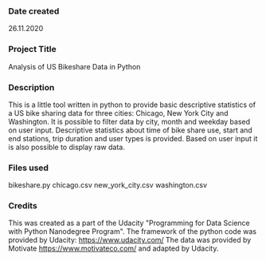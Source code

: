 ### Date created
26.11.2020

### Project Title
Analysis of US Bikeshare Data in Python

### Description
This is a little tool written in python to provide basic descriptive statistics of a US bike sharing data for three cities: Chicago, New York City and Washington. It is possible to filter data by city, month and weekday based on user input. Descriptive statistics about time of bike share use, start and end stations, trip duration and user types is provided. Based on user input it is also possible to display raw data.

### Files used
bikeshare.py
chicago.csv
new_york_city.csv
washington.csv

### Credits
This was created as a part of the Udacity "Programming for Data Science with Python Nanodegree Program". The framework of the python code was provided by Udacity:
https://www.udacity.com/
The data was provided by Motivate
https://www.motivateco.com/
and adapted by Udacity.
